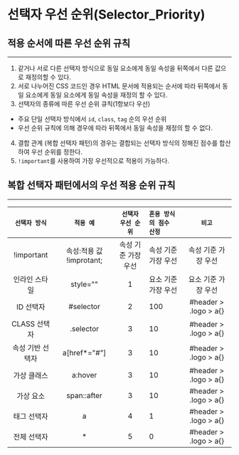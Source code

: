# 선택자 우선 순위(Selector_Priority)

## 적용 순서에 따른 우선 순위 규칙

---

1. 같거나 서로 다른 선택자 방식으로 동일 요소에게 동일 속성을 뒤쪽에서 다른 값으로 재정의할 수 있다.
2. 서로 나누어진 CSS 코드인 경우 HTML 문서에 적용되는 순서에 따라 뒤쪽에서 동일 요소에게 동일 요소에게 동일 속성을 재정의 할 수 있다.
3. 선택자의 종류에 따른 우선 순위 큐칙(1항보다 우선)

- 주요 단일 선택자 방식에서 `id`, `class`, `tag` 순의 우선 순위
- 우선 순위 규칙에 의해 경우에 따라 뒤쪽에서 동일 속성을 재정의 할 수 없다.

4. 결합 관계 (복합 선택자 패턴)의 경우는 결합되는 선택자 방식의 정해진 점수를 합산하여 우선 순위를 정한다.
5. `!important`를 사용하여 가장 우선적으로 적용이 가능하다.

## 복합 선택자 패턴에서의 우선 적용 순위 규칙

---

| **`선택자 방식`** |      **`적용 예`**       | **`선택자 우선 순위`** | **`혼용 방식의 점수 산정`** |      **`비고`**       |
| :---------------: | :----------------------: | :--------------------: | :-------------------------- | :-------------------: |
|    !important     | 속성:적용 값 !improtant; |  속성 기준 가장 우선   | 속성 기준 가장 우선         |  속성 기준 가장 우선  |
|   인라인 스타일   |         style=""         |           1            | 요소 기준 가장 우선         |  요소 기준 가장 우선  |
|     ID 선택자     |        #selector         |           2            | 100                         | #header > .logo > a{} |
|   CLASS 선택자    |        .selector         |           3            | 10                          | #header > .logo > a{} |
| 속성 기반 선택자  |       a[href*="#"]       |           3            | 10                          | #header > .logo > a{} |
|    가상 클래스    |         a:hover          |           3            | 10                          | #header > .logo > a{} |
|     가상 요소     |       span::after        |           3            | 10                          | #header > .logo > a{} |
|    태그 선택자    |            a             |           4            | 1                           | #header > .logo > a{} |
|    전체 선택자    |            \*            |           5            | 0                           | #header > .logo > a{} |
